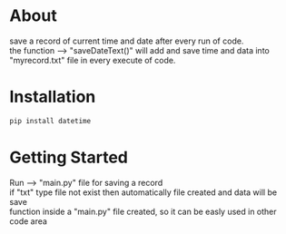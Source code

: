 # About

save a record of current time and date after every run of code.<br> the function --> "saveDateText()" will add and save time and data into "myrecord.txt" file in every execute of code.

# Installation

```bash
pip install datetime
```
# Getting Started
Run  --> "main.py" file for saving a record<br>
if "txt" type file not exist then automatically file created and data will be save<br>
function inside a "main.py" file created, so it can be easly used in other code area<br>


